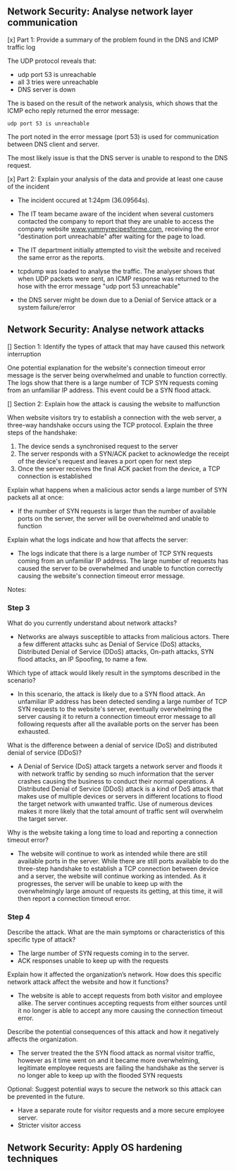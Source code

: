 ## Network Security: Analyse network layer communication

[x] Part 1: Provide a summary of the problem found in the DNS and ICMP traffic log

The UDP protocol reveals that:

- udp port 53 is unreachable
- all 3 tries were unreachable
- DNS server is down

The is based on the result of the network analysis, which shows that the ICMP echo reply returned the error message:

```
udp port 53 is unreachable
```

The port noted in the error message (port 53) is used for communication between DNS client and server.

The most likely issue is that the DNS server is unable to respond to the DNS request.

[x] Part 2: Explain your analysis of the data and provide at least one cause of the incident

- The incident occured at 1:24pm (36.09564s).

- The IT team became aware of the incident when several customers contacted the company to report that they are unable to access the company website www.yummyrecipesforme.com, receiving the error "destination port unreachable" after waiting for the page to load.

- The IT department initially attempted to visit the website and received the same error as the reports.

- tcpdump was loaded to analyse the traffic. The analyser shows that when UDP packets were sent, an ICMP response was returned to the hose with the error message "udp port 53 unreachable"

- the DNS server might be down due to a Denial of Service attack or a system failure/error

## Network Security: Analyse network attacks

[] Section 1: Identify the types of attack that may have caused this network interruption

One potential explanation for the website's connection timeout error message is the server being overwhelmed and unable to function correctly. The logs show that there is a large number of TCP SYN requests coming from an unfamiliar IP address. This event could be a SYN flood attack.

[] Section 2: Explain how the attack is causing the website to malfunction

When website visitors try to establish a connection with the web server, a three-way
handshake occurs using the TCP protocol. Explain the three steps of the handshake:

1. The device sends a synchronised request to the server
2. The server responds with a SYN/ACK packet to acknowledge the receipt of the device's request and leaves a port open for next step
3. Once the server receives the final ACK packet from the device, a TCP connection is established

Explain what happens when a malicious actor sends a large number of SYN packets all at
once:

- If the number of SYN requests is larger than the number of available ports on the server, the server will be overwhelmed and unable to function

Explain what the logs indicate and how that affects the server:

- The logs indicate that there is a large number of TCP SYN requests coming from an unfamiliar IP address. The large number of requests has caused the server to be overwhelmed and unable to function correctly causing the website's connection timeout error message.

Notes:

### Step 3

What do you currently understand about network attacks?

- Networks are always susceptible to attacks from malicious actors. There a few different attacks suhc as Denial of Service (DoS) attacks, Distributed Denial of Service (DDoS) attacks, On-path attacks, SYN flood attacks, an IP Spoofing, to name a few.

Which type of attack would likely result in the symptoms described in the scenario?

- In this scenario, the attack is likely due to a SYN flood attack. An unfamiliar IP address has been detected sending a large number of TCP SYN requests to the website's server, eventually overwhelming the server causing it to return a connection timeout error message to all following requests after all the available ports on the server has been exhausted.

What is the difference between a denial of service (DoS) and distributed denial of service (DDoS)?

- A Denial of Service (DoS) attack targets a network server and floods it with network traffic by sending so much information that the server crashes causing the business to conduct their normal operations. A Distributed Denial of Service (DDoS) attack is a kind of DoS attack that makes use of multiple devices or servers in different locations to flood the target network with unwanted traffic. Use of numerous devices makes it more likely that the total amount of traffic sent will overwhelm the target server.

Why is the website taking a long time to load and reporting a connection timeout error?

- The website will continue to work as intended while there are still available ports in the server. While there are still ports available to do the three-step handshake to establish a TCP connection between device and a server, the website will continue working as intended. As it progresses, the server will be unable to keep up with the overwhelmingly large amount of requests its getting, at this time, it will then report a connection timeout error.

### Step 4

Describe the attack. What are the main symptoms or characteristics of this specific type of attack?

- The large number of SYN requests coming in to the server.
- ACK responses unable to keep up with the requests

Explain how it affected the organization’s network. How does this specific network attack affect the website and how it functions?

- The website is able to accept requests from both visitor and employee alike. The server continues accepting requests from either sources until it no longer is able to accept any more causing the connection timeout error.

Describe the potential consequences of this attack and how it negatively affects the organization.

- The server treated the the SYN flood attack as normal visitor traffic, however as it time went on and it became more overwhelming, legitimate employee requests are failing the handshake as the server is no longer able to keep up with the flooded SYN requests

Optional: Suggest potential ways to secure the network so this attack can be prevented in the future.

- Have a separate route for visitor requests and a more secure employee server.
- Stricter visitor access

## Network Security: Apply OS hardening techniques
